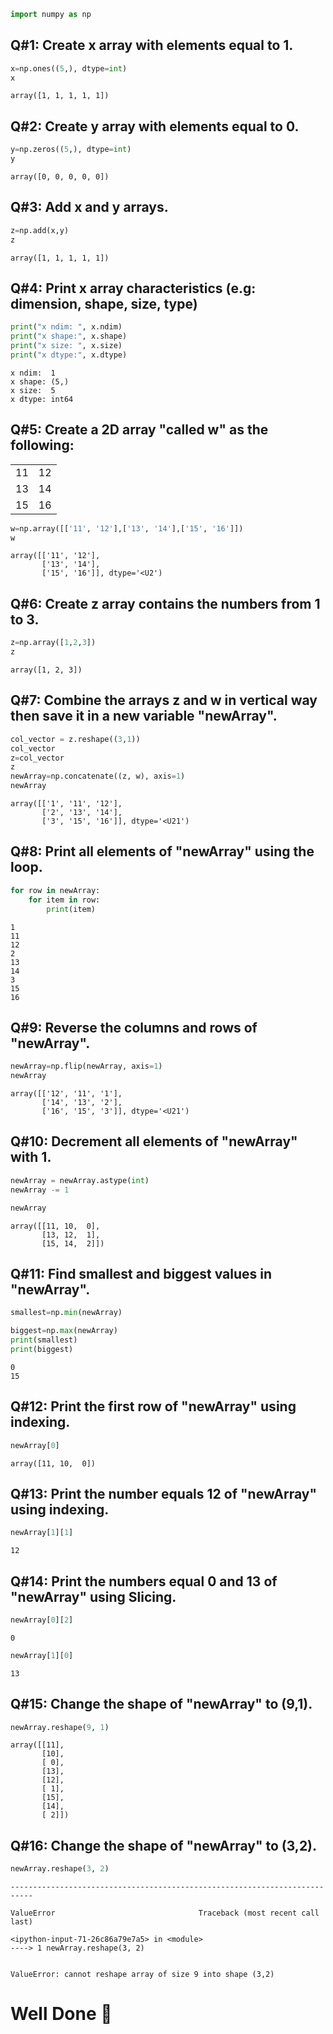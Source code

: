 ```python
import numpy as np
```

## Q#1: Create x array with elements equal to 1.


```python
x=np.ones((5,), dtype=int)
x
```




    array([1, 1, 1, 1, 1])



## Q#2: Create y array with elements equal to 0.


```python
y=np.zeros((5,), dtype=int)
y
```




    array([0, 0, 0, 0, 0])



## Q#3: Add x and y arrays.


```python
z=np.add(x,y)
z

```




    array([1, 1, 1, 1, 1])



## Q#4: Print x array characteristics (e.g: dimension, shape, size, type)


```python
print("x ndim: ", x.ndim)
print("x shape:", x.shape)
print("x size: ", x.size)
print("x dtype:", x.dtype)
```

    x ndim:  1
    x shape: (5,)
    x size:  5
    x dtype: int64


## Q#5: Create a 2D array "called w" as the following:

|       |          |
| ----- | -------- |
| 11    | 12       |
| 13    | 14       |
| 15    | 16       |



```python
w=np.array([['11', '12'],['13', '14'],['15', '16']])
w
```




    array([['11', '12'],
           ['13', '14'],
           ['15', '16']], dtype='<U2')



## Q#6: Create z array contains the numbers from 1 to 3.


```python
z=np.array([1,2,3])
z

```




    array([1, 2, 3])



## Q#7: Combine the arrays z and w in vertical way then save it in a new variable "newArray".


```python
col_vector = z.reshape((3,1))
col_vector
z=col_vector
z
newArray=np.concatenate((z, w), axis=1)
newArray
```




    array([['1', '11', '12'],
           ['2', '13', '14'],
           ['3', '15', '16']], dtype='<U21')



## Q#8: Print all elements of "newArray" using the loop.


```python
for row in newArray:
    for item in row:
        print(item)
```

    1
    11
    12
    2
    13
    14
    3
    15
    16


## Q#9: Reverse the columns and rows of "newArray".


```python
newArray=np.flip(newArray, axis=1)
newArray
```




    array([['12', '11', '1'],
           ['14', '13', '2'],
           ['16', '15', '3']], dtype='<U21')



## Q#10: Decrement all elements of "newArray" with 1.


```python
newArray = newArray.astype(int)
newArray -= 1

newArray
```




    array([[11, 10,  0],
           [13, 12,  1],
           [15, 14,  2]])



## Q#11: Find smallest and biggest values in "newArray".


```python
smallest=np.min(newArray)

biggest=np.max(newArray) 
print(smallest)
print(biggest)
```

    0
    15


## Q#12: Print the first row of "newArray" using indexing.


```python
newArray[0]
```




    array([11, 10,  0])



## Q#13: Print the number equals 12 of "newArray" using indexing.


```python
newArray[1][1]

```




    12



## Q#14: Print the numbers equal 0 and 13 of "newArray" using Slicing.


```python
newArray[0][2]
```




    0




```python
newArray[1][0]
```




    13



## Q#15: Change the shape of "newArray" to (9,1).


```python
newArray.reshape(9, 1)

```




    array([[11],
           [10],
           [ 0],
           [13],
           [12],
           [ 1],
           [15],
           [14],
           [ 2]])



## Q#16: Change the shape of "newArray" to (3,2).


```python
newArray.reshape(3, 2)

```


    ---------------------------------------------------------------------------

    ValueError                                Traceback (most recent call last)

    <ipython-input-71-26c86a79e7a5> in <module>
    ----> 1 newArray.reshape(3, 2)
    

    ValueError: cannot reshape array of size 9 into shape (3,2)


# Well Done 🎉
